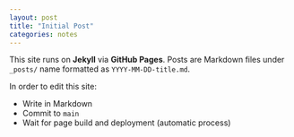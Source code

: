 ```yaml
---
layout: post
title: "Initial Post"
categories: notes
---
```


This site runs on **Jekyll** via **GitHub Pages**. Posts are Markdown files under `_posts/` name formatted as `YYYY-MM-DD-title.md`.

In order to edit this site:
- Write in Markdown
- Commit to `main`
- Wait for page build and deployment (automatic process)
